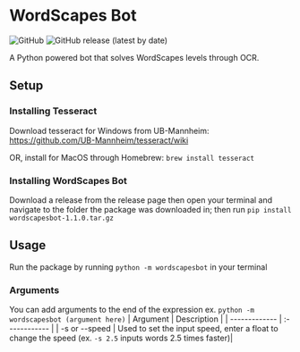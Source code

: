 # WordScapes Bot
![GitHub](https://img.shields.io/github/license/stelath/wordscapes-bot)
![GitHub release (latest by date)](https://img.shields.io/github/v/release/stelath/wordscapes-bot)

A Python powered bot that solves WordScapes levels through OCR.

## Setup
### Installing Tesseract
Download tesseract for Windows from UB-Mannheim:
https://github.com/UB-Mannheim/tesseract/wiki

OR, install for MacOS through Homebrew:
`
brew install tesseract
`

### Installing WordScapes Bot
Download a release from the release page then open your terminal and navigate to the folder the package was downloaded in; then run `pip install wordscapesbot-1.1.0.tar.gz` 

## Usage
Run the package by running `python -m wordscapesbot` in your terminal

### Arguments
You can add arguments to the end of the expression ex. `python -m wordscapesbot (argument here)`
| Argument       | Description   |
| -------------  | :------------ |
| -s or --speed  | Used to set the input speed, enter a float to change the speed (ex. `-s 2.5` inputs words 2.5 times faster)|
